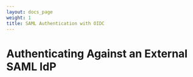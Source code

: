```yaml
---
layout: docs_page
weight: 1
title: SAML Authentication with OIDC
---
```


# Authenticating Against an External SAML IdP
